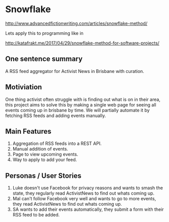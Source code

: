 # Snowflake

http://www.advancedfictionwriting.com/articles/snowflake-method/

Lets apply this to programming like in

http://katafrakt.me/2017/04/29/snowflake-method-for-software-projects/

## One sentence summary

A RSS feed aggregator for Activist News in Brisbane with curation.

## Motiviation

One thing activist often struggle with is finding out what is on in their area, this project aims to solve this by making a single web page for seeing all events coming up in brisbane by time. We will partially automate it by fetching RSS feeds and adding events manually.

## Main Features

1. Aggregation of RSS feeds into a REST API.
2. Manual addition of events.
3. Page to view upcoming events.
4. Way to apply to add your feed.

## Personas / User Stories

1. Luke doesn't use Facebook for privacy reasons and wants to smash the state, they regularly read ActivistNews to find out whats coming up.
2. Mal can't follow Facebook very well and wants to go to more events, they read ActivistNews to find out whats coming up.
3. SA wants to add their events automatically, they submit a form with their RSS feed to be added.
